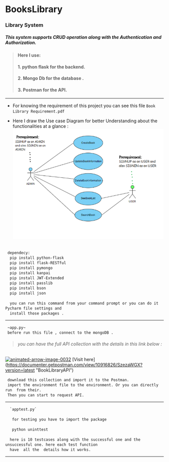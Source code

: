 # BooksLibrary
### Library System 
##### This system supports  CRUD operation along with the Authentication and Authorization.
      
 >#### Here I use:
 >#### 1. python flask for the backend.
 >#### 2. Mongo Db for the database .
 >#### 3. Postman for the  API.
___
 * For knowing the requirement of this project you can see this file 
    `Book Library Requirement.pdf`
 
* Here I draw the Use case Diagram for better Understanding about the functionalities at a glance :
 ![UseCaseDiagram](USECASEDIAGRAM.png)     
######        
     dependecy:
      pip install python-flask
      pip install flask-RESTful
      pip install pymongo
      pip install kanpai
      pip install JWT-Extended 
      pip install passlib
      pip install bson
      pip install json
      
      you can run this command from your command prompt or you can do it Pycharm file settings and 
      install those packages .
 ___
     ~app.py~
     before run this file , connect to the mongoDB .
     
>###### you can have the full API collection with the details in this link below :
<a href="https://www.animatedimages.org/cat-arrows-111.htm"><img src="https://www.animatedimages.org/data/media/111/animated-arrow-image-0032.gif" border="0" alt="animated-arrow-image-0032" /></a> [Visit here] (https://documenter.getpostman.com/view/10916826/SzezaWGX?version=latest "BookLibraryAPI")
     
     download this collection and import it to the Postman.
     import the environment file to the environment. Or you can directly run  from their.
     Then you can start to request API.
 ___
  
      `apptest.py`
       
       for testing you have to import the package 
       
       python uninttest
      
      here is 10 testcases along with the successful one and the unsuccessful one. here each test function
      have  all the  details how it works.
 ___
 
 
 
 
       
      

